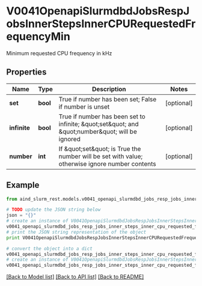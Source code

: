 # V0041OpenapiSlurmdbdJobsRespJobsInnerStepsInnerCPURequestedFrequencyMin

Minimum requested CPU frequency in kHz

## Properties

Name | Type | Description | Notes
------------ | ------------- | ------------- | -------------
**set** | **bool** | True if number has been set; False if number is unset | [optional] 
**infinite** | **bool** | True if number has been set to infinite; \&quot;set\&quot; and \&quot;number\&quot; will be ignored | [optional] 
**number** | **int** | If \&quot;set\&quot; is True the number will be set with value; otherwise ignore number contents | [optional] 

## Example

```python
from aind_slurm_rest.models.v0041_openapi_slurmdbd_jobs_resp_jobs_inner_steps_inner_cpu_requested_frequency_min import V0041OpenapiSlurmdbdJobsRespJobsInnerStepsInnerCPURequestedFrequencyMin

# TODO update the JSON string below
json = "{}"
# create an instance of V0041OpenapiSlurmdbdJobsRespJobsInnerStepsInnerCPURequestedFrequencyMin from a JSON string
v0041_openapi_slurmdbd_jobs_resp_jobs_inner_steps_inner_cpu_requested_frequency_min_instance = V0041OpenapiSlurmdbdJobsRespJobsInnerStepsInnerCPURequestedFrequencyMin.from_json(json)
# print the JSON string representation of the object
print V0041OpenapiSlurmdbdJobsRespJobsInnerStepsInnerCPURequestedFrequencyMin.to_json()

# convert the object into a dict
v0041_openapi_slurmdbd_jobs_resp_jobs_inner_steps_inner_cpu_requested_frequency_min_dict = v0041_openapi_slurmdbd_jobs_resp_jobs_inner_steps_inner_cpu_requested_frequency_min_instance.to_dict()
# create an instance of V0041OpenapiSlurmdbdJobsRespJobsInnerStepsInnerCPURequestedFrequencyMin from a dict
v0041_openapi_slurmdbd_jobs_resp_jobs_inner_steps_inner_cpu_requested_frequency_min_form_dict = v0041_openapi_slurmdbd_jobs_resp_jobs_inner_steps_inner_cpu_requested_frequency_min.from_dict(v0041_openapi_slurmdbd_jobs_resp_jobs_inner_steps_inner_cpu_requested_frequency_min_dict)
```
[[Back to Model list]](../README.md#documentation-for-models) [[Back to API list]](../README.md#documentation-for-api-endpoints) [[Back to README]](../README.md)


